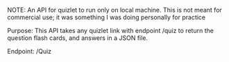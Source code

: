 

NOTE: An API for quizlet to run only on local machine. This is not meant for commercial use; it was something I was doing personally for practice

Purpose: This API takes any quizlet link with endpoint /quiz to return the question flash cards, and answers in a JSON file.

Endpoint: /Quiz
